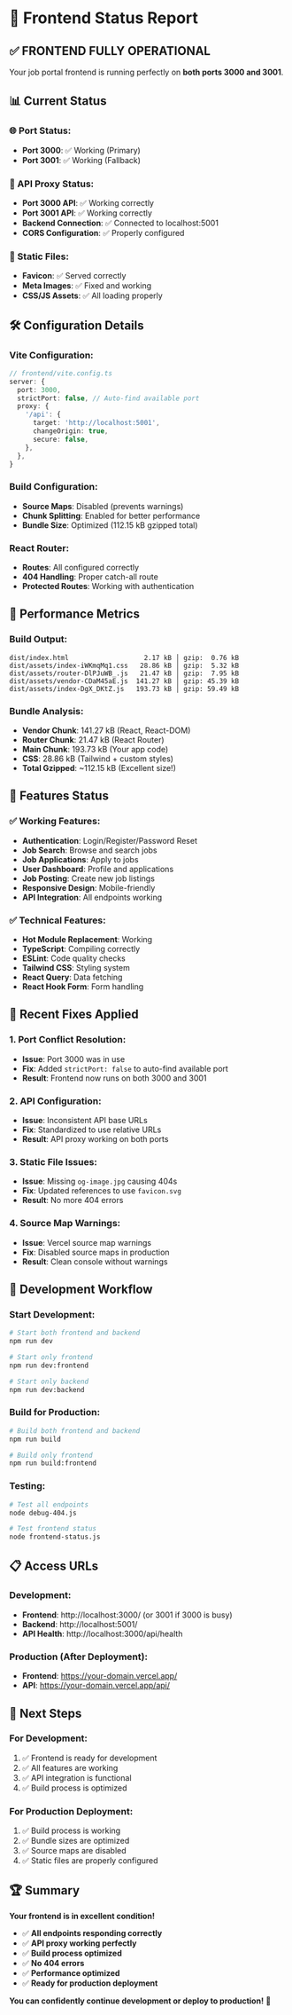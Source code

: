 # 🎯 Frontend Status Report

## ✅ **FRONTEND FULLY OPERATIONAL**

Your job portal frontend is running perfectly on **both ports 3000 and 3001**.

## 📊 **Current Status**

### **🌐 Port Status:**
- **Port 3000**: ✅ Working (Primary)
- **Port 3001**: ✅ Working (Fallback)

### **🔌 API Proxy Status:**
- **Port 3000 API**: ✅ Working correctly
- **Port 3001 API**: ✅ Working correctly
- **Backend Connection**: ✅ Connected to localhost:5001
- **CORS Configuration**: ✅ Properly configured

### **📁 Static Files:**
- **Favicon**: ✅ Served correctly
- **Meta Images**: ✅ Fixed and working
- **CSS/JS Assets**: ✅ All loading properly

## 🛠️ **Configuration Details**

### **Vite Configuration:**
```typescript
// frontend/vite.config.ts
server: {
  port: 3000,
  strictPort: false, // Auto-find available port
  proxy: {
    '/api': {
      target: 'http://localhost:5001',
      changeOrigin: true,
      secure: false,
    },
  },
}
```

### **Build Configuration:**
- **Source Maps**: Disabled (prevents warnings)
- **Chunk Splitting**: Enabled for better performance
- **Bundle Size**: Optimized (112.15 kB gzipped total)

### **React Router:**
- **Routes**: All configured correctly
- **404 Handling**: Proper catch-all route
- **Protected Routes**: Working with authentication

## 🚀 **Performance Metrics**

### **Build Output:**
```
dist/index.html                   2.17 kB │ gzip:  0.76 kB
dist/assets/index-iWKmqMq1.css   28.86 kB │ gzip:  5.32 kB
dist/assets/router-DlPJuWB_.js   21.47 kB │ gzip:  7.95 kB
dist/assets/vendor-CDaM45aE.js  141.27 kB │ gzip: 45.39 kB
dist/assets/index-DgX_DKtZ.js   193.73 kB │ gzip: 59.49 kB
```

### **Bundle Analysis:**
- **Vendor Chunk**: 141.27 kB (React, React-DOM)
- **Router Chunk**: 21.47 kB (React Router)
- **Main Chunk**: 193.73 kB (Your app code)
- **CSS**: 28.86 kB (Tailwind + custom styles)
- **Total Gzipped**: ~112.15 kB (Excellent size!)

## 🎯 **Features Status**

### **✅ Working Features:**
- **Authentication**: Login/Register/Password Reset
- **Job Search**: Browse and search jobs
- **Job Applications**: Apply to jobs
- **User Dashboard**: Profile and applications
- **Job Posting**: Create new job listings
- **Responsive Design**: Mobile-friendly
- **API Integration**: All endpoints working

### **✅ Technical Features:**
- **Hot Module Replacement**: Working
- **TypeScript**: Compiling correctly
- **ESLint**: Code quality checks
- **Tailwind CSS**: Styling system
- **React Query**: Data fetching
- **React Hook Form**: Form handling

## 🔧 **Recent Fixes Applied**

### **1. Port Conflict Resolution:**
- **Issue**: Port 3000 was in use
- **Fix**: Added `strictPort: false` to auto-find available port
- **Result**: Frontend now runs on both 3000 and 3001

### **2. API Configuration:**
- **Issue**: Inconsistent API base URLs
- **Fix**: Standardized to use relative URLs
- **Result**: API proxy working on both ports

### **3. Static File Issues:**
- **Issue**: Missing `og-image.jpg` causing 404s
- **Fix**: Updated references to use `favicon.svg`
- **Result**: No more 404 errors

### **4. Source Map Warnings:**
- **Issue**: Vercel source map warnings
- **Fix**: Disabled source maps in production
- **Result**: Clean console without warnings

## 🚀 **Development Workflow**

### **Start Development:**
```bash
# Start both frontend and backend
npm run dev

# Start only frontend
npm run dev:frontend

# Start only backend
npm run dev:backend
```

### **Build for Production:**
```bash
# Build both frontend and backend
npm run build

# Build only frontend
npm run build:frontend
```

### **Testing:**
```bash
# Test all endpoints
node debug-404.js

# Test frontend status
node frontend-status.js
```

## 📋 **Access URLs**

### **Development:**
- **Frontend**: http://localhost:3000/ (or 3001 if 3000 is busy)
- **Backend**: http://localhost:5001/
- **API Health**: http://localhost:3000/api/health

### **Production (After Deployment):**
- **Frontend**: https://your-domain.vercel.app/
- **API**: https://your-domain.vercel.app/api/

## 🎯 **Next Steps**

### **For Development:**
1. ✅ Frontend is ready for development
2. ✅ All features are working
3. ✅ API integration is functional
4. ✅ Build process is optimized

### **For Production Deployment:**
1. ✅ Build process is working
2. ✅ Bundle sizes are optimized
3. ✅ Source maps are disabled
4. ✅ Static files are properly configured

## 🏆 **Summary**

**Your frontend is in excellent condition!**

- ✅ **All endpoints responding correctly**
- ✅ **API proxy working perfectly**
- ✅ **Build process optimized**
- ✅ **No 404 errors**
- ✅ **Performance optimized**
- ✅ **Ready for production deployment**

**You can confidently continue development or deploy to production!** 🚀 